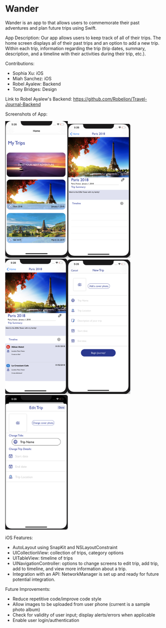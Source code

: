 # Wander
Wander is an app to that allows users to commemorate their past
adventures and plan future trips using Swift.

App Description: Our app allows users to keep track of all of their trips.
The home screen displays all of their past trips and an option to add a new trip. Within each trip, information regarding the trip (trip dates, summary, description, and a timeline with their activities during their trip, etc.).

Contributions:
- Sophia Xu: iOS
- Miah Sanchez: iOS
- Robel Ayalew: Backend
- Tony Bridges: Design

Link to Robel Ayalew's Backend: https://github.com/Robelion/Travel-Journal-Backend

Screenshots of App:


<img src="home_screen.png" width="200"><img src="trip_screen.png" width="200">
<img src="trip_with_timeline.png" width="200"><img src="add_trip.png" width="200">
<img src="edit_trip.png" width="200">


iOS Features:
- AutoLayout using SnapKit and NSLayoutConstraint
- UICollectionView: collection of trips, category options
- UITableView: timeline of trips
- UINavigationController: options to change screens to edit trip, add trip, add to timeline, and view more information about a trip.
- Integration with an API: NetworkManager is set up and ready for future potential integration.

Future Improvements:
- Reduce repetitive code/improve code style
- Allow images to be uploaded from user phone (current is a sample photo album)
- Check for validity of user input; display alerts/errors when applicable
- Enable user login/authentication
